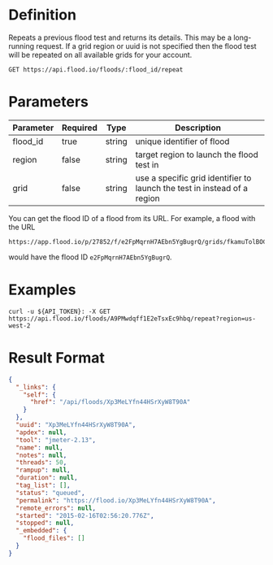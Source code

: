 # Definition

Repeats a previous flood test and returns its details. This may be a long-running request. If a grid region or uuid is not specified then the flood test will be repeated on all available grids for your account.

    GET https://api.flood.io/floods/:flood_id/repeat

# Parameters

| Parameter | Required | Type | Description |
| --------- | -------- | ---- | ----------- |
| flood_id | true | string | unique identifier of flood |
| region | false | string | target region to launch the flood test in |
| grid | false | string | use a specific grid identifier to launch the test in instead of a region |

You can get the flood ID of a flood from its URL. For example, a flood with the URL

```
https://app.flood.io/p/27852/f/e2FpMqrnH7AEbn5YgBugrQ/grids/fkamuTolBOCf7EW0MDNdZg/timeline
```
would have the flood ID `e2FpMqrnH7AEbn5YgBugrQ`.


# Examples

    curl -u ${API_TOKEN}: -X GET https://api.flood.io/floods/A9PMwdqff1E2eTsxEc9hbq/repeat?region=us-west-2

# Result Format

```json
{
  "_links": {
    "self": {
      "href": "/api/floods/Xp3MeLYfn44HSrXyW8T90A"
    }
  },
  "uuid": "Xp3MeLYfn44HSrXyW8T90A",
  "apdex": null,
  "tool": "jmeter-2.13",
  "name": null,
  "notes": null,
  "threads": 50,
  "rampup": null,
  "duration": null,
  "tag_list": [],
  "status": "queued",
  "permalink": "https://flood.io/Xp3MeLYfn44HSrXyW8T90A",
  "remote_errors": null,
  "started": "2015-02-16T02:56:20.776Z",
  "stopped": null,
  "_embedded": {
    "flood_files": []
  }
}
```
